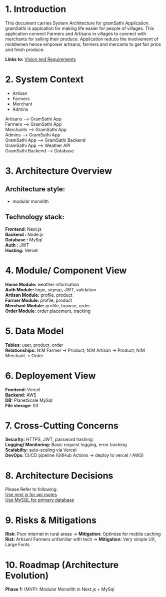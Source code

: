 # 1. Introduction
This document carries System Architecture for gramSathi Application. gramSathi is applcation for making life easier for people of villages. This application connect Farmers and Artisans in villages to connect with merchants for selling their produce. Application reduce the involvement of middlemen hence empower artisans, farmers and mercants to get fair price and fresh produce.

**Links to:** [Vision and Requirements](https://github.com/Parveen539/gramSathiArchitecture/blob/main/mvp/vision-and-requirements.md)

# 2. System Context
- Artisan
- Farmers
- Merchant
- Admins

Artisans --> GramSathi App  
Farmers --> GramSathi App  
Merchants --> GramSathi App  
Admins --> GramSathi App  
GramSathi App --> GramSathi Backend  
GramSathi App --> Weather API  
GramSathi Backend --> Database  

# 3. Architecture Overview
## Architecture style:
- modular monolith
  
## Technology stack:
**Frontend:** Next.js  
**Backend :** Node.js  
**Database :** MySql  
**Auth :** JWT  
**Hosting:** Vercel  

# 4. Module/ Component View
**Home Module:** weather information  
**Auth Module:** login, signup, JWT, validation  
**Artisan Module:** profile, product  
**Farmer Module:** profile, product  
**Merchant Module:** profile, browse, order  
**Order Module:** order placement, tracking  

# 5. Data Model
**Tables:** user, product, order  
**Relationships:** N:M Farmer -> Product;  N:M Artisan -> Product;  N:M Merchant -> Order 

# 6. Deployement View
**Frontend:** Vercel  
**Backend:** AWS  
**DB:** PlanetScale MySql  
**File storage:** S3  

# 7. Cross-Cutting Concerns
**Security:** HTTPS, JWT, password hashing  
**Logging/ Monitoring:** Basic request logging, error tracking  
**Scalabilty:** auto-scaling via Vercel  
**DevOps:** CI/CD pipeline (GitHub Actions -> deploy to vercel / AWS)  

# 8. Architecture Decisions
Please Refer to following:  
[Use next.js for api routes](https://github.com/Parveen539/gramSathiArchitecture/blob/main/mvp/adr/0001-use-nextjs-api-routes.md)  
[Use MySQL for primary database](https://github.com/Parveen539/gramSathiArchitecture/blob/main/mvp/adr/0002-use-mysql.md)  

# 9. Risks & Mitigations
**Risk:** Poor internet in rural areas -> **Mitigation:** Optimize for mobile caching  
**Rist:** Artisan/ Farmers unfamiliar with tech -> **Mitigation:** Very simple UX, Large Fonts  

# 10. Roadmap (Architecture Evolution) 
**Phase 1:** (MVP): Modular Monolith in Next.js + MySql  
